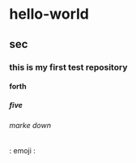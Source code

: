 # hello-world
## sec
### this is my first test repository
#### forth
##### five
###### marke down
: emoji :
